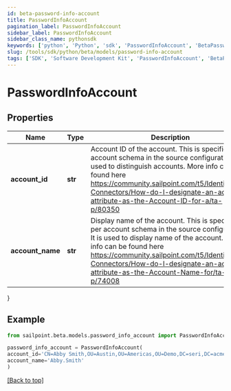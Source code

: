 ```yaml
---
id: beta-password-info-account
title: PasswordInfoAccount
pagination_label: PasswordInfoAccount
sidebar_label: PasswordInfoAccount
sidebar_class_name: pythonsdk
keywords: ['python', 'Python', 'sdk', 'PasswordInfoAccount', 'BetaPasswordInfoAccount'] 
slug: /tools/sdk/python/beta/models/password-info-account
tags: ['SDK', 'Software Development Kit', 'PasswordInfoAccount', 'BetaPasswordInfoAccount']
---
```


# PasswordInfoAccount


## Properties

Name | Type | Description | Notes
------------ | ------------- | ------------- | -------------
**account_id** | **str** | Account ID of the account. This is specified per account schema in the source configuration. It is used to distinguish accounts. More info can be found here https://community.sailpoint.com/t5/IdentityNow-Connectors/How-do-I-designate-an-account-attribute-as-the-Account-ID-for-a/ta-p/80350 | [optional] 
**account_name** | **str** | Display name of the account. This is specified per account schema in the source configuration. It is used to display name of the account. More info can be found here https://community.sailpoint.com/t5/IdentityNow-Connectors/How-do-I-designate-an-account-attribute-as-the-Account-Name-for/ta-p/74008 | [optional] 
}

## Example

```python
from sailpoint.beta.models.password_info_account import PasswordInfoAccount

password_info_account = PasswordInfoAccount(
account_id='CN=Abby Smith,OU=Austin,OU=Americas,OU=Demo,DC=seri,DC=acme,DC=com',
account_name='Abby.Smith'
)

```
[[Back to top]](#) 

